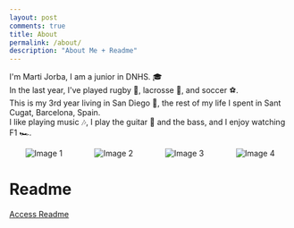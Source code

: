 ```yaml
---
layout: post
comments: true
title: About
permalink: /about/
description: "About Me + Readme"
---
```


I'm Marti Jorba, I am a junior in DNHS. 🎓  
In the last year, I've played rugby 🏉, lacrosse 🥍, and soccer ⚽.  
This is my 3rd year living in San Diego 🌴, the rest of my life I spent in Sant Cugat, Barcelona, Spain.  
I like playing music 🎶, I play the guitar 🎸 and the bass, and I enjoy watching F1 🏎️.

<head>
  <meta charset="UTF-8">
  <meta name="viewport" content="width=device-width, initial-scale=1.0">
  <style>
    .image-container {
      display: flex;
      justify-content: space-around;
      align-items: center; 
    }

    .image-container img {
      width: 150px; 
      height: auto;
      margin: 10px; 
    }
  </style>
  <title>4 Images Next to Each Other</title>
</head>
<body>

  <div class="image-container">
    <img src="{{site.baseurl}}/images/dnhscsp.webp" alt="Image 1">
    <img src="{{site.baseurl}}/images/f1csp.jpg" alt="Image 2">
    <img src="{{site.baseurl}}/images/musiccps.webp" alt="Image 3">
    <img src="{{site.baseurl}}/images/neymarcsp.webp" alt="Image 4">
  </div>
</body>

# Readme
<a href="{{site.baseurl}}/README4YML.html">Access Readme</a>